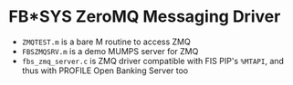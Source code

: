 # FB*SYS ZeroMQ Messaging Driver

* `ZMQTEST.m` is a bare M routine to access ZMQ
* `FBSZMQSRV.m` is a demo MUMPS server for ZMQ
* `fbs_zmq_server.c` is ZMQ driver compatible with FIS PIP's `%MTAPI`, and thus with PROFILE Open Banking Server too

